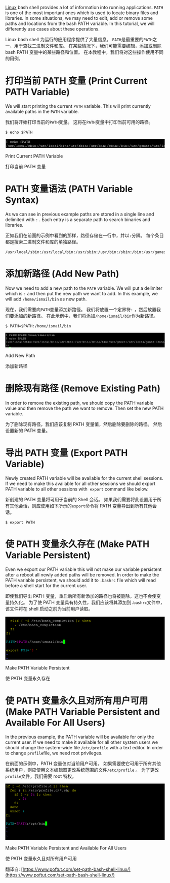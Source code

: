 [Linux](https://so.csdn.net/so/search?q=Linux&spm=1001.2101.3001.7020) bash shell provides a lot of information into running applications. `PATH` is one of the most important ones which is used to locate binary files and libraries. In some situations, we may need to edit, add or remove some paths and locations from the bash PATH variable. In this tutorial, we will differently use cases about these operations.

Linux bash shell 为运行的应用程序提供了大量信息。 `PATH`是最重要的`PATH`之一，用于查找二进制文件和库。 在某些情况下，我们可能需要编辑，添加或删除 bash PATH 变量中的某些路径和位置。 在本教程中，我们将对这些操作使用不同的用例。

# 打印当前 PATH 变量 (Print Current PATH Variable)

We will start printing the current `PATH` variable. This will print currently available paths in the `PATH` variable.

我们将开始打印当前的`PATH`变量。 这将在`PATH`变量中打印当前可用的路径。

```
$ echo $PATH
```

![](attachments/3c67cf96369ae58ae58e6f44a4edd1a4.png)

Print Current PATH Variable

打印当前 PATH 变量

# PATH 变量语法 (PATH Variable Syntax)

As we can see in previous example paths are stored in a single line and delimited with `:` . Each entry is a separate path to search binaries and libraries.

正如我们在前面的示例中看到的那样，路径存储在一行中，并以`:`分隔。 每个条目都是搜索二进制文件和库的单独路径。

```
/usr/local/sbin:/usr/local/bin:/usr/sbin:/usr/bin:/sbin:/bin:/usr/games:/usr/local/games:/snap/bi
```

# 添加新路径 (Add New Path)

Now we need to add a new path to the `PATH` variable. We will put a delimiter which is `:` and then put the new path we want to add. In this example, we will add `/home/ismail/bin` as new path.

现在，我们需要向`PATH`变量添加新路径。 我们将放置一个定界符`:` ，然后放置我们要添加的新路径。 在此示例中，我们将添加`/home/ismail/bin`作为新路径。

```
$ PATH=$PATH:/home/ismail/bin
```

![](attachments/6c0baea5a98c392061a3d362f924a1de.png)

Add New Path

添加新路径

# 删除现有路径 (Remove Existing Path)

In order to remove the existing path, we should copy the PATH variable value and then remove the path we want to remove. Then set the new PATH variable.

为了删除现有路径，我们应该复制 PATH 变量值，然后删除要删除的路径。 然后设置新的 PATH 变量。

# 导出 PATH 变量 (Export PATH Variable)

Newly created PATH variable will be available for the current shell sessions. If we need to make this available for all other sessions we should export PATH variable to all other sessions with  `export` command like below.

新创建的 PATH 变量将可用于当前的 Shell 会话。 如果我们需要将此设置用于所有其他会话，则应使用如下所示的`export`命令将 PATH 变量导出到所有其他会话。

```
$ export PATH
```

# 使 PATH 变量永久存在 (Make PATH Variable Persistent)

Even we export our PATH variable this will not make our variable persistent after a reboot all newly added paths will be removed. In order to make the PATH variable persistent, we should add it to `.bashrc` file which will read before a shell start for the current user.

即使我们导出 PATH 变量，重启后所有新添加的路径也将被删除，这也不会使变量持久化。 为了使 PATH 变量具有持久性，我们应该将其添加到`.bashrc`文件中，该文件将在 shell 启动之前为当前用户读取。

![](attachments/dde93cc84133f44149be7b377a7baf6d.png)

Make PATH Variable Persistent

使 PATH 变量永久存在

# 使 PATH 变量永久且对所有用户可用 (Make PATH Variable Persistent and Available For All Users)

In the previous example, the PATH variable will be available for only the current user. If we need to make it available for all other system users we should change the system-wide file `/etc/profile` with a text editor. In order to change `profile`file, we need root privileges.

在前面的示例中，PATH 变量仅对当前用户可用。 如果需要使它可用于所有其他系统用户，则应使用文本编辑器更改系统范围的文件`/etc/profile` 。 为了更改`profile`文件，我们需要 root 特权。

![](attachments/d35792966dc64a300b34f4c258c5bc52.png)

Make PATH Variable Persistent and Available For All Users

使 PATH 变量永久且对所有用户可用

翻译自: [https://www.poftut.com/set-path-bash-shell-linux/](https://www.poftut.com/set-path-bash-shell-linux/)